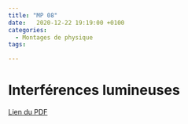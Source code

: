 ```yaml
---
title: "MP 08"
date:   2020-12-22 19:19:00 +0100
categories:
  - Montages de physique
tags:

---
```

# Interférences lumineuses

[Lien du PDF](/assets/pdf/LC16.pdf)

<object class="pdf fitvidsignore" data="/assets/pdf/LC16.pdf" type="application/pdf"></object>
